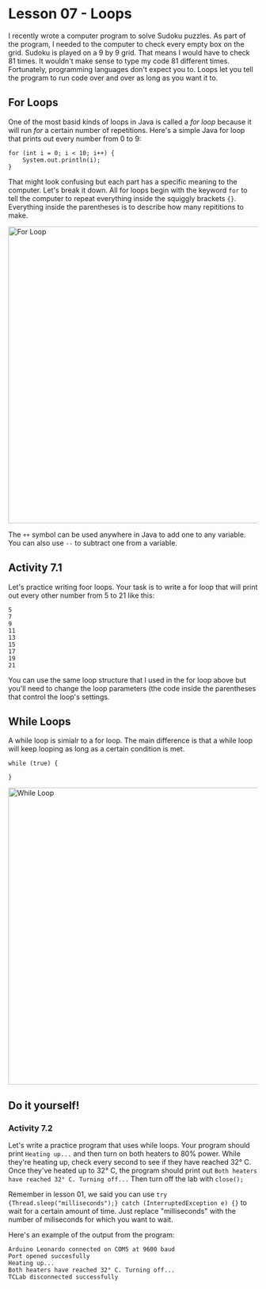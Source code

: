# Lesson 07 - Loops
I recently wrote a computer program to solve Sudoku puzzles. As part of the program, I needed to the computer to check every empty box on the grid. Sudoku is played on a 9 by 9 grid. That means I would have to check 81 times. It wouldn't make sense to type my code 81 different times. Fortunately, programming languages don't expect you to. Loops let you tell the program to run code over and over as long as you want it to.

## For Loops
One of the most basid kinds of loops in Java is called a *for loop* because it will run *for* a certain number of repetitions. Here's a simple Java for loop that prints out every number from 0 to 9:

```
for (int i = 0; i < 10; i++) {
	System.out.println(i);
}
```

That might look confusing but each part has a specific meaning to the computer. Let's break it down. All for loops begin with the keyword ```for``` to tell the computer to repeat everything inside the squiggly brackets ```{}```. Everything inside the parentheses is to describe how many repititions to make.

<img src="https://i.imgur.com/VaIxYYT.png" alt="For Loop" width=600 />

The ```++``` symbol can be used anywhere in Java to add one to any variable. You can also use ```--``` to subtract one from a variable. 

## Activity 7.1
Let's practice writing foor loops. Your task is to write a for loop that will print out every other number from 5 to 21 like this:
```
5
7
9
11
13
15
17
19
21
```
You can use the same loop structure that I used in the for loop above but you'll need to change the loop parameters (the code inside the parentheses that control the loop's settings.

## While Loops
A while loop is simialr to a for loop. The main difference is that a while loop will keep looping as long as a certain condition is met. 

```
while (true) {

}
```
<img src="https://i.imgur.com/TZZYunT.png" alt="While Loop" width="600" />


## Do it yourself!
### Activity 7.2
Let's write a practice program that uses while loops. Your program should print ```Heating up...``` and then turn on both heaters to 80% power. While they're heating up, check every second to see if they have reached 32° C. Once they've heated up to 32° C, the program should print out ```Both heaters have reached 32° C. Turning off...``` Then turn off the lab with ```close();```

Remember in lesson 01, we said you can use
```try {Thread.sleep("milliseconds");} catch (InterruptedException e) {}```
to wait for a certain amount of time. Just replace "milliseconds" with the number of miliseconds for which you want to wait.

Here's an example of the output from the program:

```
Arduino Leonardo connected on COM5 at 9600 baud
Port opened succesfully
Heating up...
Both heaters have reached 32° C. Turning off...
TCLab disconnected successfully
```